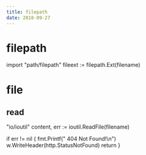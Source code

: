 ```yaml
---
title: filepath
date: 2018-09-27
---
```

# filepath

  import "path/filepath"
  fileext := filepath.Ext(filename)

# file

## read

  "io/ioutil"
  content, err := ioutil.ReadFile(filename)

  if err != nil {
       fmt.Printf("   404 Not Found!\n")
       w.WriteHeader(http.StatusNotFound)
       return
  }